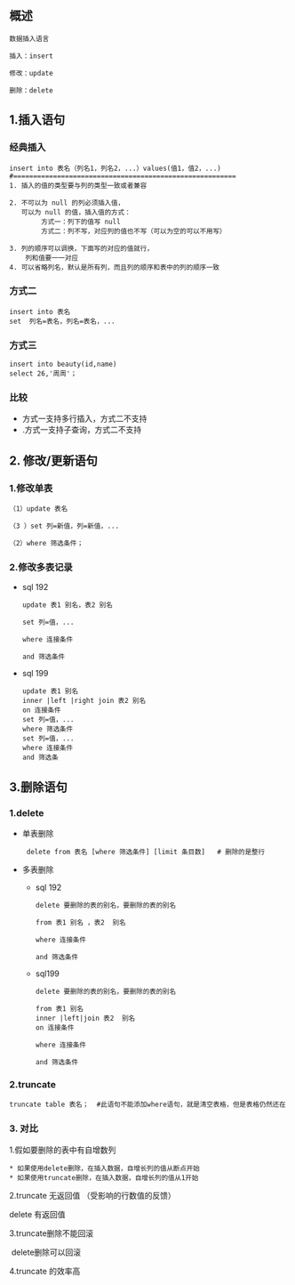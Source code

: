 ## 概述

```mysql
数据插入语言

插入：insert

修改：update

删除：delete
```



## 1.插入语句

### 经典插入

```mysql
insert into 表名（列名1，列名2，...）values(值1，值2，...)
#========================================================
1. 插入的值的类型要与列的类型一致或者兼容

2. 不可以为 null 的列必须插入值，
   可以为 null 的值，插入值的方式：
    	方式一：列下的值写 null
    	方式二：列不写，对应列的值也不写（可以为空的可以不用写） 

3. 列的顺序可以调换，下面写的对应的值就行，
	列和值要一一对应
4. 可以省略列名，默认是所有列，而且列的顺序和表中的列的顺序一致
```

### 方式二

```mysql
insert into 表名
set  列名=表名，列名=表名，...
```

### 方式三

```mysql
insert into beauty(id,name)
select 26,'周周'；
```

### 比较

*   方式一支持多行插入，方式二不支持
*   .方式一支持子查询，方式二不支持

## 2. 修改/更新语句

### 1.修改单表

```mysql
（1）update 表名

（3 ）set 列=新值，列=新值，...

（2）where 筛选条件；
```

### 2.修改多表记录

*   sql 192

    ```mysql
    update 表1 别名，表2 别名
    
    set 列=值，...
    
    where 连接条件
    
    and 筛选条件
    ```

*   sql 199

    ```mysql
    update 表1 别名
    inner |left |right join 表2 别名
    on 连接条件
    set 列=值，...
    where 筛选条件
    set 列=值，...
    where 连接条件
    and 筛选条
    ```

## 3.删除语句

### 1.delete

*   单表删除

    ```mysql
     delete from 表名 [where 筛选条件] [limit 条目数]   # 删除的是整行
    ```

*   多表删除

    *   sql 192

        ```mysql
        delete 要删除的表的别名，要删除的表的别名
        
        from 表1 别名 ，表2  别名
        
        where 连接条件
        
        and 筛选条件
        ```

        

    *   sql199

        ```mysql
        delete 要删除的表的别名，要删除的表的别名
        
        from 表1 别名 
        inner |left|join 表2  别名
        on 连接条件
        
        where 连接条件
        
        and 筛选条件
        ```

### 2.truncate

```mysql
truncate table 表名；  #此语句不能添加where语句，就是清空表格，但是表格仍然还在 
```

###   3. 对比

1.假如要删除的表中有自增数列

```mysql
* 如果使用delete删除，在插入数据，自增长列的值从断点开始
* 如果使用truncate删除，在插入数据，自增长列的值从1开始
```

2.truncate 无返回值   （受影响的行数值的反馈）

   delete    有返回值

3.truncate删除不能回滚

​    delete删除可以回滚

4.truncate 的效率高





​    



